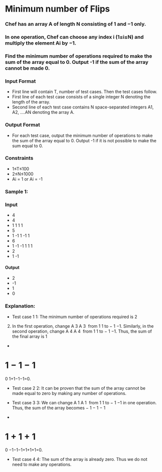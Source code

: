 # Minimum number of Flips
### Chef has an array A of length N consisting of 1 and −1 only.

### In one operation, Chef can choose any index i (1≤i≤N) and multiply the element Ai by −1.

### Find the minimum number of operations required to make the sum of the array equal to 0. Output -1 if the sum of the array cannot be made 0.

### Input Format
- First line will contain T, number of test cases. Then the test cases follow.
- First line of each test case consists of a single integer N denoting the length of the array.
- Second line of each test case contains N space-separated integers A1, A2, ....AN denoting the array A.

### Output Format
- For each test case, output the minimum number of operations to make the sum of the array equal to 0. Output -1 if it is not possible to make the sum equal to 0.

### Constraints
- 1≤T≤100
- 2≤N≤1000
- Ai = 1 or Ai = -1

### Sample 1:
### Input
- 4
- 4
- 1 1 1 1
- 5
- 1 -1 1 -1 1
- 6
- 1 -1 -1 1 1 1
- 2
- 1 -1
#### Output
- 2
- -1
- 1
- 0

### Explanation:
- Test case 
1
1: The minimum number of operations required is 
2
2. In the first operation, change 
A
3
A 
3
​
  from 
1
1 to 
−
1
−1. Similarly, in the second operation, change 
A
4
A 
4
​
  from 
1
1 to 
−
1
−1. Thus, the sum of the final array is 
1
+
1
−
1
−
1
=
0
1+1−1−1=0.

- Test case 
2
2: It can be proven that the sum of the array cannot be made equal to zero by making any number of operations.

- Test case 
3
3: We can change 
A
1
A 
1
​
  from 
1
1 to 
−
1
−1 in one operation. Thus, the sum of the array becomes 
−
1
−
1
−
1
+
1
+
1
+
1
=
0
−1−1−1+1+1+1=0.

- Test case 
4
4: The sum of the array is already zero. Thus we do not need to make any operations.